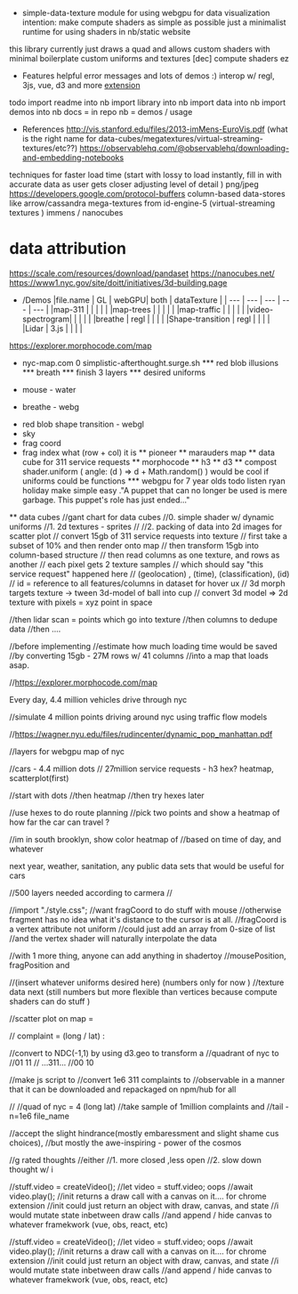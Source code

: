 * simple-data-texture
module for using webgpu for data visualization
intention: make compute shaders as simple as possible
just a minimalist runtime for using shaders in nb/static website


this library currently just draws a quad and allows
  custom shaders with minimal boilerplate
  custom uniforms and textures 
  [dec] compute shaders ez 

* Features
helpful error messages and lots of demos :)
interop w/ regl, 3js, vue, d3 and more
[extension](https://github.com/nyc-map/observable-to-light-table)


todo 
import readme into nb 
import library into nb 
import data into nb 
import demos into nb
docs = in repo 
nb = demos / usage


* References
http://vis.stanford.edu/files/2013-imMens-EuroVis.pdf
(what is the right name for data-cubes/megatextures/virtual-streaming-textures/etc??)
https://observablehq.com/@observablehq/downloading-and-embedding-notebooks




techniques for faster load time
(start with lossy to load instantly, fill in with accurate data as user gets closer adjusting level of detail )
png/jpeg
https://developers.google.com/protocol-buffers
column-based data-stores like arrow/cassandra
mega-textures from id-engine-5 (virtual-streaming textures )
immens / nanocubes

# data attribution
https://scale.com/resources/download/pandaset
https://nanocubes.net/
https://www1.nyc.gov/site/doitt/initiatives/3d-building.page


























* /Demos
|file.name        |    GL  | webGPU| both  | dataTexture |
|    ---          |   ---  | ---  |  ---   |    ---      |
|map-311          |        |      |        |             |
|map-trees        |        |      |        |             |
|map-traffic      |        |      |        |             |
|video-spectrogram|        |      |        |             |
|breathe          | regl   |      |        |             |
|Shape-transition | regl   |      |        |             |
|Lidar            | 3.js   |      |        |             |











https://explorer.morphocode.com/map
* nyc-map.com
0 simplistic-afterthought.surge.sh
*** red blob illusions
*** breath
*** finish 3 layers
*** desired uniforms
 - mouse - water
 + breathe - webg
 - red blob shape transition - webgl
 - sky
 - frag coord
  - frag index what (row + col) it is
** pioneer
** marauders map
** data cube for 311 service requests
** morphocode
** h3
** d3
** compost
shader.uniform (
  angle: (d ) => d + Math.random()
)
would be cool if uniforms could be functions
*** webgpu for 7 year olds
todo listen ryan holiday
make simple easy
."A puppet that can no longer be used is mere garbage. This puppet's role has just ended..."


** data cubes
//gant chart for data cubes
//0. simple shader w/ dynamic uniforms
//1. 2d textures - sprites
//
//2. packing of data into 2d images for scatter plot
//   convert 15gb of 311 service requests into texture
//   first take a subset of 10% and then render onto map
//   then transform 15gb into column-based structure
//      then read columns as one texture, and rows as another
//      each pixel gets 2 texture samples
//      which should say "this service request" happened here
//         (geolocation) , (time), (classification), (id)
//      id = reference to all features/columns in dataset for hover ux
//    3d morph targets texture -> tween 3d-model of ball into cup
//    convert 3d model => 2d texture with pixels = xyz point in space

//then lidar scan = points which go into texture
//then columns to dedupe data
//then ....

//before implementing
//estimate how much loading time would be saved
//by converting 15gb - 27M rows w/ 41 columns
//into a map that loads asap.

//https://explorer.morphocode.com/map

Every day, 4.4 million vehicles  drive through nyc

//simulate 4 million points driving around nyc using traffic flow models

//https://wagner.nyu.edu/files/rudincenter/dynamic_pop_manhattan.pdf


//layers for webgpu map of nyc

//cars - 4.4 million dots
// 27million service requests - h3 hex? heatmap, scatterplot(first)

//start with dots
//then heatmap
//then try hexes later


//use hexes to do route planning
//pick two points and show a heatmap of how far the car can travel ?

//im in south brooklyn, show color heatmap of
//based on time of day, and whatever

next year, weather, sanitation, any public data sets that would be useful for cars

//500 layers needed according to carmera
//


//import "./style.css";
//want fragCoord to do stuff with mouse
//otherwise fragment has no idea what it's distance to the cursor is at all.
//fragCoord is a vertex attribute not uniform
//could just add an array from 0-size of list
//and the vertex shader will naturally interpolate the data

//with 1 more thing, anyone can add anything in shadertoy
//mousePosition, fragPosition and

//(insert whatever uniforms desired here) (numbers only for now )
//texture data next (still numbers but more flexible than vertices because compute shaders can do stuff )

//scatter plot on map =

// complaint = (long / lat) :

//convert to NDC(-1,1) by using d3.geo to transform a
//quadrant of nyc to
//01          11
//  ...311...
//00          10

//make js script to
//convert 1e6 311 complaints to
//observable in a manner that it can be downloaded and repackaged on npm/hub for all

//
//quad of nyc = 4 (long lat)
//take sample of 1million complaints and
//tail -n=1e6 file_name

//accept the slight hindrance(mostly embaressment and slight shame cus choices),
//but mostly the awe-inspiring - power of the cosmos

//g rated thoughts
//either
//1. more closed ,less open
//2. slow down thought w/ i


//stuff.video = createVideo();
//let video = stuff.video; oops
//await video.play();
//init returns a draw call with a canvas on it.... for chrome extension
//init could just return an object with draw, canvas, and state
//i would mutate state inbetween draw calls
//and append / hide canvas to whatever framekwork (vue, obs, react, etc)


//stuff.video = createVideo();
//let video = stuff.video; oops
//await video.play();
//init returns a draw call with a canvas on it.... for chrome extension
//init could just return an object with draw, canvas, and state
//i would mutate state inbetween draw calls
//and append / hide canvas to whatever framekwork (vue, obs, react, etc)
